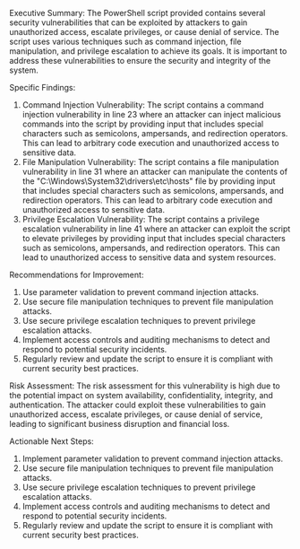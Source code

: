 Executive Summary:
The PowerShell script provided contains several security vulnerabilities that can be exploited by attackers to gain unauthorized access, escalate privileges, or cause denial of service. The script uses various techniques such as command injection, file manipulation, and privilege escalation to achieve its goals. It is important to address these vulnerabilities to ensure the security and integrity of the system.

Specific Findings:
1. Command Injection Vulnerability: The script contains a command injection vulnerability in line 23 where an attacker can inject malicious commands into the script by providing input that includes special characters such as semicolons, ampersands, and redirection operators. This can lead to arbitrary code execution and unauthorized access to sensitive data.
2. File Manipulation Vulnerability: The script contains a file manipulation vulnerability in line 31 where an attacker can manipulate the contents of the "C:\Windows\System32\drivers\etc\hosts" file by providing input that includes special characters such as semicolons, ampersands, and redirection operators. This can lead to arbitrary code execution and unauthorized access to sensitive data.
3. Privilege Escalation Vulnerability: The script contains a privilege escalation vulnerability in line 41 where an attacker can exploit the script to elevate privileges by providing input that includes special characters such as semicolons, ampersands, and redirection operators. This can lead to unauthorized access to sensitive data and system resources.

Recommendations for Improvement:
1. Use parameter validation to prevent command injection attacks.
2. Use secure file manipulation techniques to prevent file manipulation attacks.
3. Use secure privilege escalation techniques to prevent privilege escalation attacks.
4. Implement access controls and auditing mechanisms to detect and respond to potential security incidents.
5. Regularly review and update the script to ensure it is compliant with current security best practices.

Risk Assessment:
The risk assessment for this vulnerability is high due to the potential impact on system availability, confidentiality, integrity, and authentication. The attacker could exploit these vulnerabilities to gain unauthorized access, escalate privileges, or cause denial of service, leading to significant business disruption and financial loss.

Actionable Next Steps:
1. Implement parameter validation to prevent command injection attacks.
2. Use secure file manipulation techniques to prevent file manipulation attacks.
3. Use secure privilege escalation techniques to prevent privilege escalation attacks.
4. Implement access controls and auditing mechanisms to detect and respond to potential security incidents.
5. Regularly review and update the script to ensure it is compliant with current security best practices.
